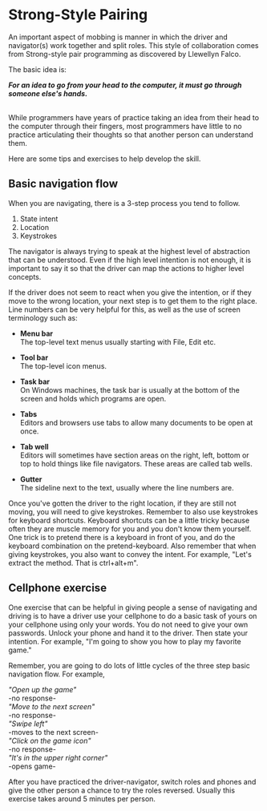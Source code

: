 # Strong-Style Pairing

An important aspect of mobbing is manner in which the driver and navigator(s) work together and split roles. This style of collaboration comes from Strong-style pair programming as discovered by Llewellyn Falco.

The basic idea is:

<span><i>**For an idea to go from your head to the computer, it must go through someone else's hands.** </i></span>  

<br />
While programmers have years of practice taking an idea from their head to the computer through their fingers, most programmers have little to no practice articulating their thoughts so that another person can understand them.

Here are some tips and exercises to help develop the skill.

## Basic navigation flow

When you are navigating, there is a 3-step process you tend to follow.

1. State intent
2. Location
3. Keystrokes

The navigator is always trying to speak at the highest level of abstraction that can be understood. Even if the high level intention is not enough, it is important to say it so that the driver can map the actions to higher level concepts.

If the driver does not seem to react when you give the intention, or if they move to the wrong location, your next step is to get them to the right place. Line numbers can be very helpful for this, as well as the use of screen terminology such as:  

  * **Menu bar**  
  The top-level text menus usually starting with File, Edit etc.

  * **Tool bar**  
  The top-level icon menus.

  * **Task bar**  
  On Windows machines, the task bar is usually at the bottom of the screen and holds which programs are open.  

  * **Tabs**  
  Editors and browsers use tabs to allow many documents to be open at once.  

  * **Tab well**  
  Editors will sometimes have section areas on the right, left, bottom or top to hold things like file navigators. These areas are called tab wells.  

  * **Gutter**  
  The sideline next to the text, usually where the line numbers are.  


Once you've gotten the driver to the right location, if they are still not moving, you will need to give keystrokes. Remember to also use keystrokes for keyboard shortcuts. Keyboard shortcuts can be a little tricky because often they are muscle memory for you and you don't know them yourself. One trick is to pretend there is a keyboard in front of you, and do the keyboard combination on the pretend-keyboard. Also remember that when giving keystrokes, you also want to convey the intent. For example, "Let's extract the method. That is ctrl+alt+m".

## Cellphone exercise

One exercise that can be helpful in giving people a sense of navigating and driving is to have a driver use your cellphone to do a basic task of yours on your cellphone using only your words. You do not need to give your own passwords. Unlock your phone and hand it to the driver. Then state your intention. For example, "I'm going to show you how to play my favorite game."

Remember, you are going to do lots of little cycles of the three step basic navigation flow. For example,

<i>"Open up the game"</i>  
-no response-  
<i>"Move to the next screen"</i>  
-no response-     
<i>"Swipe left"</i>  
-moves to the next screen-  
<i>"Click on the game icon"</i>  
-no response-  
<i>"It's in the upper right corner"</i>  
-opens game-

After you have practiced the driver-navigator, switch roles and phones and give the other person a chance to try the roles reversed. Usually this exercise takes around 5 minutes per person.
